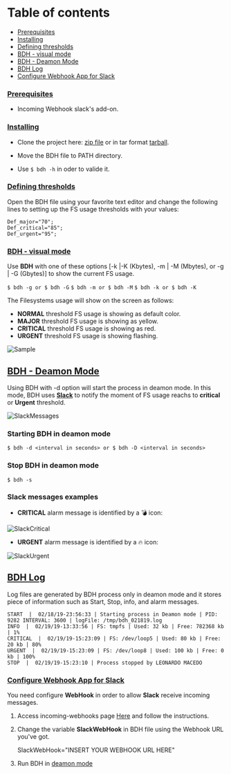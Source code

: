 Table of contents
=================

<!--ts-->
   * [Prerequisites](#prerequisites)
   * [Installing](#installing)
   * [Defining thresholds](#thresholds)
   * [BDH - visual mode](#manually)
   * [BDH - Deamon Mode](#automatic)
   * [BDH Log](#log)
   * [Configure Webhook App for Slack](#webhook)
<!--te-->

### [Prerequisites](#prerequisites)

- Incoming Webhook slack's add-on. 

### [Installing](#installing)

- Clone the project here: [zip file](https://github.com/macedojleo/BDH/zipball/master) or in tar format [tarball](https://github.com/macedojleo/BDH/tarball/master).

- Move the BDH file to PATH directory.

- Use ```$ bdh -h``` in oder to valide it.

### [Defining thresholds](#thresholds)

Open the BDH file using your favorite text editor and change the following lines to setting up the FS usage thresholds with your values:

 	Def_major="70";
 	Def_critical="85";
 	Def_urgent="95";

### [BDH - visual mode](#manually)

Use **BDH** with one of these options [-k |-K (Kbytes), -m | -M (Mbytes), or -g | -G (Gbytes)] to show the current FS usage.

```$ bdh -g or $ bdh -G```
```$ bdh -m or $ bdh -M```
```$ bdh -k or $ bdh -K```

The Filesystems usage will show on the screen as follows:

- **NORMAL** threshold FS usage is showing as default color.
- **MAJOR** threshold FS usage is showing as yellow.
- **CRITICAL** threshold FS usage is showing as red.
- **URGENT** threshold FS usage is showing flashing.

![Sample](/docs/sample.gif)

## [BDH - Deamon Mode](#automatic)

Using BDH with -d option will start the process in deamon mode. In this mode, BDH uses **[Slack](#webhook)** to notify the moment of FS usage reachs to **critical** or **Urgent** threshold.  

![SlackMessages](/docs/SlackExampleMessages.png)

### Starting BDH in deamon mode

```$ bdh -d <interval in seconds> or $ bdh -D <interval in seconds>```


### Stop BDH in deamon mode

```$ bdh -s```	

### Slack messages examples

- **CRITICAL** alarm message is identified by a :bomb: icon:

![SlackCritical](/docs/slackCriticalMessage.png)

- **URGENT** alarm message  is identified by a :fire: icon:

![SlackUrgent](/docs/slackUrgentMessage.png)


## [BDH Log](#log)

Log files are generated by BDH process only in deamon mode and it stores piece of information such as Start, Stop, info, and alarm messages.

	START  |  02/18/19-23:56:33 | Starting process in Deamon mode | PID:  9282 INTERVAL: 3600 | logFile: /tmp/bdh_021819.log
	INFO  |  02/19/19-13:33:56 | FS: tmpfs | Used: 32 kb | Free: 782368 kb | 1%
	CRITICAL  |  02/19/19-15:23:09 | FS: /dev/loop5 | Used: 80 kb | Free: 20 kb | 80%
	URGENT  |  02/19/19-15:23:09 | FS: /dev/loop8 | Used: 100 kb | Free: 0 kb | 100%
	STOP  |  02/19/19-15:23:10 | Process stopped by LEONARDO MACEDO 
	

### [Configure Webhook App for Slack](#webhook)

You need configure **WebHook** in order to allow **Slack** receive incoming messages.

1. Access incoming-webhooks page [Here](https://api.slack.com/incoming-webhooks) and follow the instructions.

2. Change the variable **SlackWebHook** in BDH file using the Webhook URL you've got.

	SlackWebHook="INSERT YOUR WEBHOOK URL HERE"
	
3. Run BDH in [deamon mode](#automatic)
